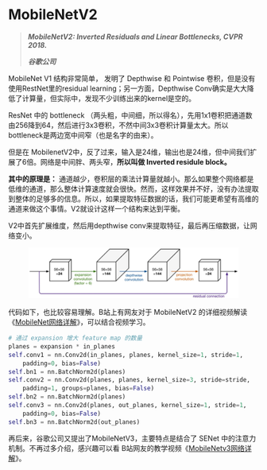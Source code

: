 # MobileNetV2

> _**MobileNetV2: Inverted Residuals and Linear Bottlenecks, CVPR 2018.**_
>
> _**谷歌公司**_

MobileNet V1 结构非常简单， 发明了 Depthwise 和 Pointwise 卷积，但是没有使用RestNet里的residual learning；另一方面，Depthwise Conv确实是大大降低了计算量，但实际中，发现不少训练出来的kernel是空的。

ResNet 中的 bottleneck （两头粗，中间细，所以得名），先用1x1卷积把通道数由256降到64，然后进行3x3卷积，不然中间3x3卷积计算量太大。所以bottleneck是两边宽中间窄（也是名字的由来）。

但是在 MobilenetV2中，反了过来，输入是24维，输出也是24维，但中间我们扩展了6倍。网络是中间胖、两头窄，**所以叫做 Inverted residule block。**

**其中的原理是：** 通道越少，卷积层的乘法计算量就越小。那么如果整个网络都是低维的通道，那么整体计算速度就会很快。然而，这样效果并不好，没有办法提取到整体的足够多的信息。所以，如果提取特征数据的话，我们可能更希望有高维的通道来做这个事情。V2就设计这样一个结构来达到平衡。

V2中首先扩展维度，然后用depthwise conv来提取特征，最后再压缩数据，让网络变小。

<figure><img src="../../.gitbook/assets/微信截图_20230125163529.jpg" alt=""><figcaption></figcaption></figure>

代码如下，也比较容易理解。B站上有网友对于 MobileNetV2 的详细视频解读《[MobileNet网络详解](https://www.bilibili.com/video/BV1yE411p7L7)》，可以结合视频学习。

```python
# 通过 expansion 增大 feature map 的数量
planes = expansion * in_planes
self.conv1 = nn.Conv2d(in_planes, planes, kernel_size=1, stride=1,   
    padding=0, bias=False)
self.bn1 = nn.BatchNorm2d(planes)
self.conv2 = nn.Conv2d(planes, planes, kernel_size=3, stride=stride,
    padding=1, groups=planes, bias=False)
self.bn2 = nn.BatchNorm2d(planes)
self.conv3 = nn.Conv2d(planes, out_planes, kernel_size=1, stride=1, 
    padding=0, bias=False)
self.bn3 = nn.BatchNorm2d(out_planes)
```

再后来，谷歌公司又提出了MobileNetV3，主要特点是结合了 SENet 中的注意力机制。不再过多介绍，感兴趣可以看 B站网友的教学视频《[MobileNetv3网络详解](https://www.bilibili.com/video/BV1GK4y1p7uE)》。
